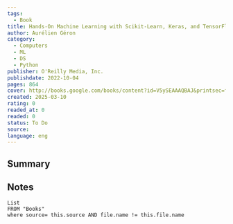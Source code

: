 ```yaml
---
tags:
  - Book
title: Hands-On Machine Learning with Scikit-Learn, Keras, and TensorFlow
author: Aurélien Géron
category:
  - Computers
  - ML
  - DS
  - Python
publisher: O'Reilly Media, Inc.
publishdate: 2022-10-04
pages: 864
cover: http://books.google.com/books/content?id=V5ySEAAAQBAJ&printsec=frontcover&img=1&zoom=1&edge=curl&source=gbs_api
created: 2025-03-10
rating: 0
readed_at: 0
readed: 0
status: To Do
source: 
language: eng
---
```

## Summary


## Notes
```dataview
List 
FROM "Books"
where source= this.source AND file.name != this.file.name
```